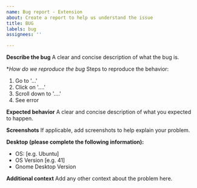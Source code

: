 ```yaml
---
name: Bug report - Extension
about: Create a report to help us understand the issue
title: BUG
labels: bug
assignees: ''

---
```


**Describe the bug**
A clear and concise description of what the bug is.

**How do we reproduce the bug*
Steps to reproduce the behavior:
1. Go to '...'
2. Click on '....'
3. Scroll down to '....'
4. See error

**Expected behavior**
A clear and concise description of what you expected to happen.

**Screenshots**
If applicable, add screenshots to help explain your problem.

**Desktop (please complete the following information):**
-  OS: [e.g. Ubuntu]
-  OS Version [e.g. 41]
-  Gnome Desktop Version


**Additional context**
Add any other context about the problem here.

